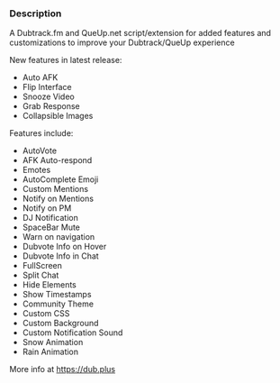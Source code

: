 ### Description

A Dubtrack.fm and QueUp.net script/extension for added features and customizations to improve your Dubtrack/QueUp experience

New features in latest release:

- Auto AFK
- Flip Interface
- Snooze Video
- Grab Response
- Collapsible Images

Features include:

- AutoVote
- AFK Auto-respond
- Emotes
- AutoComplete Emoji
- Custom Mentions
- Notify on Mentions
- Notify on PM
- DJ Notification
- SpaceBar Mute
- Warn on navigation
- Dubvote Info on Hover
- Dubvote Info in Chat
- FullScreen
- Split Chat
- Hide Elements
- Show Timestamps
- Community Theme
- Custom CSS
- Custom Background
- Custom Notification Sound
- Snow Animation
- Rain Animation

More info at https://dub.plus
